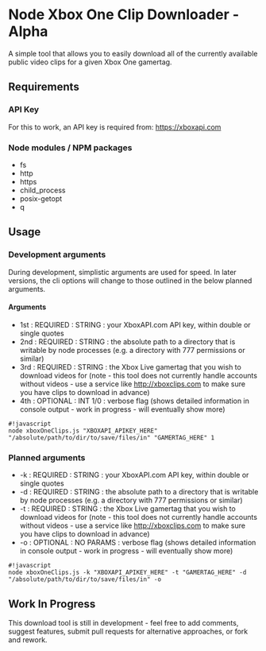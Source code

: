 # Node Xbox One Clip Downloader - Alpha

A simple tool that allows you to easily download all of the currently available public video clips for a given Xbox One gamertag.

## Requirements

### API Key

For this to work, an API key is required from: https://xboxapi.com

### Node modules / NPM packages

* fs
* http
* https
* child_process
* posix-getopt
* q

## Usage

### Development arguments

During development, simplistic arguments are used for speed. In later versions, the cli options will change to those outlined in the below planned arguments.

#### Arguments

* 1st : REQUIRED : STRING : your XboxAPI.com API key, within double or single quotes
* 2nd : REQUIRED : STRING : the absolute path to a directory that is writable by node processes (e.g. a directory with 777 permissions or similar)
* 3rd : REQUIRED : STRING : the Xbox Live gamertag that you wish to download videos for (note - this tool does not currently handle accounts without videos - use a service like http://xboxclips.com to make sure you have clips to download in advance)
* 4th : OPTIONAL : INT 1/0 : verbose flag (shows detailed information in console output - work in progress - will eventually show more)

```
#!javascript
node xboxOneClips.js "XBOXAPI_APIKEY_HERE" "/absolute/path/to/dir/to/save/files/in" "GAMERTAG_HERE" 1
```

### Planned arguments

* -k : REQUIRED : STRING : your XboxAPI.com API key, within double or single quotes
* -d : REQUIRED : STRING : the absolute path to a directory that is writable by node processes (e.g. a directory with 777 permissions or similar)
* -t : REQUIRED : STRING : the Xbox Live gamertag that you wish to download videos for (note - this tool does not currently handle accounts without videos - use a service like http://xboxclips.com to make sure you have clips to download in advance)
* -o : OPTIONAL : NO PARAMS : verbose flag (shows detailed information in console output - work in progress - will eventually show more)

```
#!javascript
node xboxOneClips.js -k "XBOXAPI_APIKEY_HERE" -t "GAMERTAG_HERE" -d "/absolute/path/to/dir/to/save/files/in" -o
```

## Work In Progress

This download tool is still in development - feel free to add comments, suggest features, submit pull requests for alternative approaches, or fork and rework.